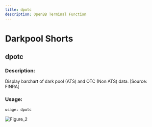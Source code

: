 ```yaml
---
title: dpotc
description: OpenBB Terminal Function
---
```


# Darkpool Shorts

## dpotc

### Description: 

Display barchart of dark pool (ATS) and OTC (Non ATS) data. [Source: FINRA]

### Usage: 
```python
usage: dpotc
```



![Figure_2](https://user-images.githubusercontent.com/46355364/154075026-dad50459-0e0b-478f-94ad-c478bf66ce1a.png)

